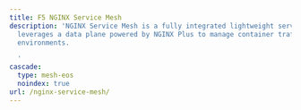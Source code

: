 ```yaml
---
title: F5 NGINX Service Mesh
description: 'NGINX Service Mesh is a fully integrated lightweight service mesh that
  leverages a data plane powered by NGINX Plus to manage container traffic in Kubernetes
  environments.

  '
cascade:
  type: mesh-eos
  noindex: true
url: /nginx-service-mesh/
---
```


